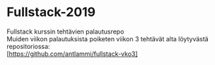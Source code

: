# Fullstack-2019
Fullstack kurssin tehtävien palautusrepo    
Muiden viikon palautuksista poiketen viikon 3 tehtävät alta löytyvästä repositoriossa:     
[https://github.com/antlammi/fullstack-vko3]
